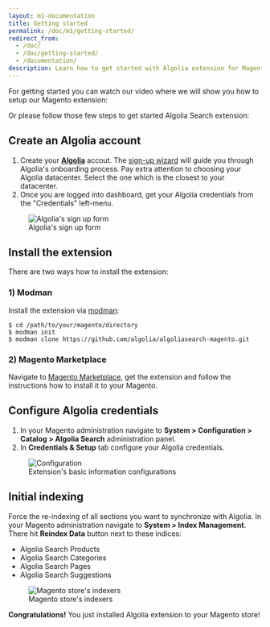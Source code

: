 ```yaml
---
layout: m1-documentation
title: Getting started
permalink: /doc/m1/getting-started/
redirect_from:
  - /doc/
  - /doc/getting-started/
  - /documentation/
description: Learn how to get started with Algolia extension for Magento
---
```


For getting started you can watch our video where we will show you how to setup our Magento extension:

<!-- <div style="text-align: center; margin-bottom: 30px;">
    <iframe width="640" height="480" src="https://www.youtube.com/embed/DUuv9ALS5cM?rel=0" frameborder="0" allowfullscreen></iframe>
</div> -->

Or please follow those few steps to get started Algolia Search extension:

## Create an Algolia account

1. Create your **[Algolia](https://www.algolia.com/?utm_medium=social-owned&amp;utm_source=magento%20website&amp;utm_campaign=docs)** accout. The [sign-up wizard](https://www.algolia.com/users/sign_up?utm_medium=social-owned&amp;utm_source=magento%20website&amp;utm_campaign=docs) will guide you through Algolia's onboarding process. Pay extra attention to choosing your Algolia datacenter. Select the one which is the closest to your datacenter.
2. Once you are logged into dashboard, get your Algolia credentials from the "Credentials" left-menu.

<figure>
    <img src="../../../img/signup.png" class="img-responsive" alt="Algolia's sign up form">
    <figcaption>Algolia's sign up form</figcaption>
</figure>

## Install the extension

There are two ways how to install the extension:

### 1) Modman

Install the extension via [modman](https://github.com/colinmollenhour/modman):

```
$ cd /path/to/your/magento/directory
$ modman init
$ modman clone https://github.com/algolia/algoliasearch-magento.git
```

### 2) Magento Marketplace

Navigate to [Magento Marketplace](https://marketplace.magento.com/algolia-algoliasearch.html), get the extension and follow the instructions how to install it to your Magento.

## Configure Algolia credentials

1. In your Magento administration navigate to **System > Configuration > Catalog > Algolia Search** administration panel.
2. In **Credentials & Setup** tab configure your Algolia credentials.

<!-- 1. Install the extension from the [Magento Commerce](http://www.magentocommerce.com/magento-connect/search-algolia-instant-search.html) or download it from [GitHub](https://github.com/algolia/algoliasearch-magento). -->
<figure>
    <img src="../../../img/configuration.png" class="img-responsive" alt="Configuration">
    <figcaption>Extension's basic information configurations</figcaption>
</figure>

## Initial indexing

Force the re-indexing of all sections you want to synchronize with Algolia. In your Magento administration navigate to **System > Index Management**. There hit **Reindex Data** button next to these indices:

- Algolia Search Products
- Algolia Search Categories
- Algolia Search Pages
- Algolia Search Suggestions

<figure>
    <img src="../../../img/indexers_new.png" class="img-responsive" alt="Magento store's indexers">
    <figcaption>Magento store's indexers</figcaption>
</figure>

**Congratulations!** You just installed Algolia extension to your Magento store!